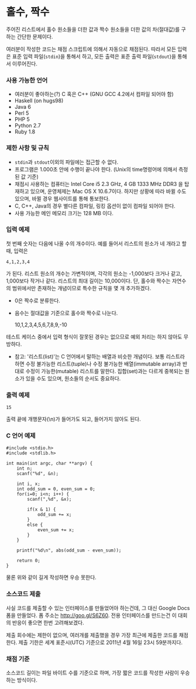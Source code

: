 홀수, 짝수
==========

주어진 리스트에서 홀수 원소들을 더한 값과 짝수 원소들을 더한 값의 차(절대값)를 구하는 간단한 문제이다.

여러분이 작성한 코드는 채점 스크립트에 의해서 자동으로 채점된다. 따라서 모든 입력은 표준 입력 파일(`stdin`)을 통해서 하고, 모든 출력은 표준 출력 파일(`stdout`)을 통해서 이루어진다.

### 사용 가능한 언어 ###

* 여러분이 좋아하는(?) C 혹은 C++ (GNU GCC 4.2에서 컴파일 되어야 함)
* Haskell (on hugs98)
* Java 6
* Perl 5
* PHP 5
* Python 2.7
* Ruby 1.8

### 제한 사항 및 규칙 ###

* `stdin`과 `stdout`이외의 파일에는 접근할 수 없다.
* 프로그램은 1.000초 안에 수행이 끝나야 한다. (Unix의 time명령어에 의해서 측정된 값 기준)
* 채점시 사용하는 컴퓨터는 Intel Core i5 2.3 GHz, 4 GB 1333 MHz DDR3 을 탑재하고 있으며, 운영체제는 Mac OS X 10.6.7이다. 하지만 상황에 따라 바뀔 수도 있으며, 바뀔 경우 웹사이트를 통해 통보한다.
* C, C++, Java의 경우 별다른 컴파일, 링킹 옵션이 없이 컴파일 되어야 한다.
* 사용 가능한 메인 메모리 크기는 128 MB 이다.

### 입력 예제 ###

첫 번째 숫자는 다음에 나올 수의 개수이다. 예를 들어서 리스트의 원소가 네 개라고 할 때, 입력은

    4,1,2,3,4
    
가 된다. 리스트 원소의 개수는 가변적이며, 각각의 원소는 -1,000보다 크거나 같고, 1,000보다 작거나 같다. 리스트의 최대 길이는 10,000이다. 단, 홀수와 짝수는 자연수의 범위에서만 존재하는 개념이므로 특수한 규칙을 몇 개 추가하겠다.

* 0은 짝수로 분류한다.
* 음수는 절대값을 기준으로 홀수와 짝수로 나눈다.

    10,1,2,3,4,5,6,7,8,9,-10
    
테스트 케이스 중에서 입력 형식이 잘못된 경우는 없으므로 예외 처리는 하지 않아도 무방하다.

* 참고: '리스트(list)'는 C 언어에서 말하는 배열과 비슷한 개념이다. 보통 리스트라 하면 수정 불가능한 리스트(tuple)나 수정 불가능한 배열(immutable array)과 반대로 수정이 가능한(mutable) 리스트를 말한다. 집합(set)과는 다르게 중복되는 원소가 있을 수도 있으며, 원소들의 순서도 중요하다.
    
### 출력 예제 ###

    15
    
출력 끝에 개행문자(\n)가 들어가도 되고, 들어가지 않아도 된다.
    
### C 언어 예제 ###

    #include <stdio.h>
    #include <stdlib.h>
    
    int main(int argc, char **argv) {
        int n;
        scanf("%d", &n);

        int i, x;
        int odd_sum = 0, even_sum = 0;
        for(i=0; i<n; i++) {
            scanf(",%d", &x);
            
            if(x & 1) {
                odd_sum += x;
            }
            else {
                even_sum += x;
            }        
        }
    
        printf("%d\n", abs(odd_sum - even_sum));
    
        return 0;
    }

물론 위와 같이 길게 작성하면 우승 못한다.

### 소스코드 제출 ###

사실 코드를 제출할 수 있는 인터페이스를 만들었어야 하는건데, 그 대신 Google Docs 폼을 만들었다. 폼 주소는 <http://goo.gl/S6Z60>. 전용 인터페이스를 만드는건 이 대회의 반응이 좋으면 한번 고려해보겠다.

제출 회수에는 제한이 없으며, 여러개를 제출했을 경우 가장 최근에 제출한 코드를 채점한다. 제출 기한은 세계 표준시(UTC) 기준으로 2011년 4월 16일 23시 59분까지다.

### 채점 기준 ###

소스코드 길이는 파일 바이트 수를 기준으로 하며, 가장 짧은 코드를 작성한 사람이 우승하는 방식이다.